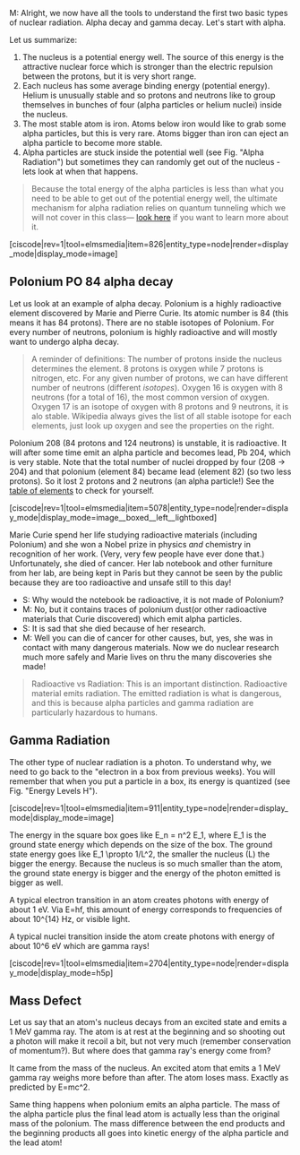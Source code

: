 M: Alright, we now have all the tools to understand the first two basic types of nuclear radiation. Alpha decay and gamma decay. Let's start with alpha.

Let us summarize:

1. The nucleus is a potential energy well. The source of this energy is the attractive nuclear force which is stronger than the electric repulsion between the protons, but it is very short range.
2. Each nucleus has some average binding energy (potential energy). Helium is unusually stable and so protons and neutrons like to group themselves in bunches of four (alpha particles or helium nuclei) inside the nucleus.
3. The most stable atom is iron. Atoms below iron would like to grab some alpha particles, but this is very rare. Atoms bigger than iron can eject an alpha particle to become more stable.
4. Alpha particles are stuck inside the potential well (see Fig. "Alpha Radiation") but sometimes they can randomly get out of the nucleus - lets look at when that happens.

> Because the total energy of the alpha particles is less than what you need to be able to get out of the potential energy well, the ultimate mechanism for alpha radiation relies on quantum tunneling which we will not cover in this class— <a href="https://www.youtube.com/watch?v=cTodS8hkSDg" target="_blank">look here</a> if you want to learn more about it.

[ciscode|rev=1|tool=elmsmedia|item=826|entity_type=node|render=display_mode|display_mode=image]

## Polonium PO 84 alpha decay

Let us look at an example of alpha decay. Polonium is a highly radioactive element discovered by Marie and Pierre Curie. Its atomic number is 84 (this means it has 84 protons). There are no stable isotopes of Polonium. For every number of neutrons, polonium is highly radioactive and will mostly want to undergo alpha decay.

> A reminder of definitions: The number of protons inside the nucleus determines the element. 8 protons is oxygen while 7 protons is nitrogen, etc. For any given number of protons, we can have different number of neutrons (different *isotopes*). Oxygen 16 is oxygen with 8 neutrons (for a total of 16), the most common version of oxygen. Oxygen 17 is an isotope of oxygen with 8 protons and 9 neutrons, it is alo stable. Wikipedia always gives the list of all stable isotope for each elements, just look up oxygen and see the properties on the right.

Polonium 208 (84 protons and 124 neutrons) is unstable, it is radioactive. It will after some time emit an alpha particle and becomes lead, Pb 204, which is very stable. Note that the total number of nuclei dropped by four (208 -> 204) and that polonium (element 84) became lead (element 82) (so two less protons). So it lost 2 protons and 2 neutrons (an alpha particle!) See the
<a href="http://www.webelements.com" target="_blank">table of elements</a> to check for yourself.

[ciscode|rev=1|tool=elmsmedia|item=5078|entity_type=node|render=display_mode|display_mode=image__boxed__left__lightboxed]


Marie Curie spend her life studying radioactive materials (including Polonium) and she won a Nobel prize in physics _and_ chemistry in recognition of her work. (Very, very few people have ever done that.)
Unfortunately, she died of cancer. Her lab notebook and other furniture from her lab, are being kept in Paris but they cannot be seen by the public because they are too radioactive and unsafe still to this day!

- S: Why would the notebook be radioactive, it is not made of Polonium?
- M: No, but it contains traces of polonium dust(or other radioactive materials that Curie discovered) which emit alpha particles.
- S: It is sad that she died because of her research.
- M: Well you can die of cancer for other causes, but, yes, she was in contact with many dangerous materials. Now we do nuclear research much more safely and Marie lives on thru the many discoveries she made!

> Radioactive vs Radiation: This is an important distinction. Radioactive material emits radiation. The emitted radiation is what is dangerous, and this is because alpha particles and gamma  radiation are particularly hazardous to humans.


## Gamma Radiation

The other type of nuclear radiation is a photon. To understand why, we need to go back to the "electron in a box from previous weeks). You will remember that when you put a particle in a box, its energy is quantized (see Fig. "Energy Levels H").

[ciscode|rev=1|tool=elmsmedia|item=911|entity_type=node|render=display_mode|display_mode=image]

The energy in the square box goes like <lrn-math> E_n = n^2 E_1</lrn-math>, where <lrn-math>E_1</lrn-math> is the ground state energy which depends on the size of the box. The ground state energy goes like <lrn-math>E_1 \propto 1/L^2</lrn-math>, the smaller the nucleus (L) the bigger the energy. Because the nucleus is so much smaller than the atom, the ground state energy is bigger and the energy of the photon emitted is bigger as well.

A typical electron transition in an atom creates photons with energy of about 1 eV. Via <lrn-math>E=hf</lrn-math>, this amount of energy corresponds to frequencies of about <lrn-math>10^{14}</lrn-math> Hz, or visible light.

A typical nuclei transition inside the atom create photons with energy of about <lrn-math>10^6</lrn-math> eV which are gamma rays!

[ciscode|rev=1|tool=elmsmedia|item=2704|entity_type=node|render=display_mode|display_mode=h5p]


## Mass Defect

Let us say that an atom's nucleus decays from an excited state and emits a 1 MeV gamma ray. The atom is at rest at the beginning and so shooting out a photon will make it recoil a bit, but not very much (remember conservation of momentum?). But where does that gamma ray's energy come from?

It came from the mass of the nucleus. An excited atom that emits a 1 MeV gamma ray weighs more before than after. The atom loses mass. Exactly as predicted by <lrn-math>E=mc^2</lrn-math>.

Same thing happens when polonium emits an alpha particle. The mass of the alpha particle plus the final lead atom is actually less than the original mass of the polonium. The mass difference between the end products and the beginning products all goes into kinetic energy of the alpha particle and the lead atom!